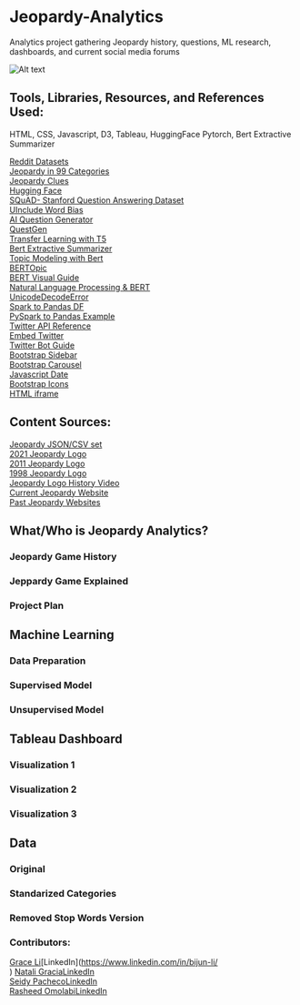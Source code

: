 # Jeopardy-Analytics
Analytics project gathering Jeopardy history, questions, ML research, dashboards, and current social media forums

![Alt text](static/assets/Jeopardy2021.png?raw=true "Logo 2021")


## Tools, Libraries, Resources, and References Used:
HTML, CSS, Javascript, D3, Tableau, HuggingFace Pytorch, Bert Extractive Summarizer

[Reddit Datasets](https://www.reddit.com/r/datasets/)
<br/>
[Jeopardy in 99 Categories](https://www.sporcle.com/games/rockgolf/analbumcover/results)
<br/>
[Jeopardy Clues](https://www.reddit.com/r/datasets/comments/cj3ipd/jeopardy_dataset_with_349000_clues/)
<br/>
[Hugging Face](https://huggingface.co/)
<br/>
[SQuAD- Stanford Question Answering Dataset](https://towardsdatascience.com/the-quick-guide-to-squad-cae08047ebee)
<br/>
[UInclude Word Bias](http://www.uinclude.com/)
<br/>
[AI Question Generator](https://github.com/KristiyanVachev/Question-Generation)
<br/>
[QuestGen](https://towardsdatascience.com/questgen-an-open-source-nlp-library-for-question-generation-algorithms-1e18067fcdc6)
<br/>
[Transfer Learning with T5](https://ai.googleblog.com/2020/02/exploring-transfer-learning-with-t5.html)
<br/>
[Bert Extractive Summarizer](https://pypi.org/project/bert-extractive-summarizer/)
<br/>
[Topic Modeling with Bert](https://towardsdatascience.com/topic-modeling-with-bert-779f7db187e6)
<br/>
[BERTOpic](https://github.com/MaartenGr/BERTopic)
<br/>
[BERT Visual Guide](https://jalammar.github.io/a-visual-guide-to-using-bert-for-the-first-time/)
<br/>
[Natural Language Processing & BERT](https://jalammar.github.io/illustrated-bert/)
<br/>
[UnicodeDecodeError](https://stackoverflow.com/questions/18171739/unicodedecodeerror-when-reading-csv-file-in-pandas-with-python)
<br/>
[Spark to Pandas DF](https://stackoverflow.com/questions/50958721/convert-a-spark-dataframe-to-pandas-df)
<br/>
[PySpark to Pandas Example](https://sparkbyexamples.com/pyspark/convert-pyspark-dataframe-to-pandas/)
<br/>
[Twitter API Reference](https://docs.tweepy.org/en/latest/api.html)
<br/>
[Embed Twitter](https://help.twitter.com/en/using-twitter/embed-twitter-feed)
<br/>
[Twitter Bot Guide](https://www.instafollowers.co/blog/how-to-make-a-twitter-bot)
<br/>
[Bootstrap Sidebar](https://www.codeply.com/p/Nkp8O77PFS)
<br/>
[Bootstrap Carousel](https://stackoverflow.com/questions/28972493/bootstrap-carousel-within-a-column)
<br/>
[Javascript Date](https://developer.mozilla.org/en-US/docs/Web/JavaScript/Reference/Global_Objects/Date/Date)
<br/>
[Bootstrap Icons](https://icons.getbootstrap.com/)
<br/>
[HTML iframe](https://www.w3schools.com/tags/tag_iframe.ASP)
<br/>

## Content Sources:
[Jeopardy JSON/CSV set](https://www.reddit.com/r/datasets/comments/1uyd0t/200000_jeopardy_questions_in_a_json_file/)
<br/>
[2021 Jeopardy Logo](https://www.ohio.edu/news/2021/03/ohio-university-be-featured-jeopardy-episode)
<br/>
[2011 Jeopardy Logo](https://www.thelist.com/302141/the-truth-about-winning-jeopardy/)
<br/>
[1998 Jeopardy Logo](https://www.youtube.com/watch?v=eGtPwyaX9qE)
<br/>
[Jeopardy Logo History Video](https://www.youtube.com/watch?v=eHDbZ1LHxqY&t=1s)
<br/>
[Current Jeopardy Website](https://www.jeopardy.com/)
<br/>
[Past Jeopardy Websites](https://web.archive.org/web/20210607175450/https://www.jeopardy.com/)
<br/>

## What/Who is Jeopardy Analytics?

### Jeopardy Game History
### Jeppardy Game Explained
### Project Plan


## Machine Learning

### Data Preparation
### Supervised Model
### Unsupervised Model


## Tableau Dashboard

### Visualization 1
### Visualization 2
### Visualization 3


## Data

### Original
### Standarized Categories
### Removed Stop Words Version


### Contributors:
[Grace Li](https://github.com/Grace-Bijun-Li)[LinkedIn](https://www.linkedin.com/in/bijun-li/
<br/>)
[Natali Gracia](https://github.com/nataligracia)[LinkedIn](https://www.linkedin.com/in/nataligracia/)
<br/>
[Seidy Pacheco](https://github.com/seidyp)[LinkedIn](https://www.linkedin.com/in/seidypacheco/)
<br/>
[Rasheed Omolabi](https://github.com/rashhola)[LinkedIn](https://www.linkedin.com/in/rasheed-omolabi-5a32baa9/)

